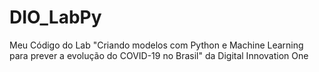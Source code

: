 # DIO_LabPy
Meu Código do Lab "Criando modelos com Python e Machine Learning para prever a evolução do COVID-19 no Brasil" da Digital Innovation One
